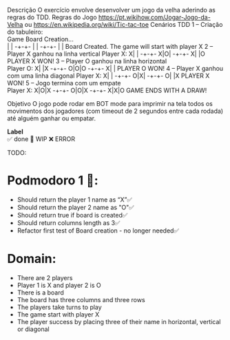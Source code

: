 Descrição 
O exercício envolve desenvolver um jogo da velha aderindo as regras do TDD. 
Regras do Jogo 
https://pt.wikihow.com/Jogar-Jogo-da-Velha ou https://en.wikipedia.org/wiki/Tic-tac-toe 
Cenários TDD 
1 – Criação do tabuleiro:  
Game Board Creation...  
 | | 
-+-+- 
 | | 
-+-+- 
 | | 
Board Created. 
The game will start with player X 
2 – Player X ganhou na linha vertical 
Player X: 
X| | 
-+-+- 
X|O| 
-+-+- 
X| |O 
PLAYER X WON! 
3 – Player O ganhou na linha horizontal  
Player O: 
X| |X 
-+-+- 
O|O|O 
-+-+- 
X| | 
PLAYER O WON! 
4 – Player X ganhou com uma linha diagonal 
Player X: 
X| | 
-+-+- 
O|X| 
-+-+- 
O| |X 
PLAYER X WON! 
5 – Jogo termina com um empate  
Player X: 
X|O|X 
-+-+- 
O|O|X 
-+-+- 
X|X|O
 GAME ENDS WITH A DRAW! 
 
Objetivo 
O jogo pode rodar em BOT mode para imprimir na tela todos os movimentos dos jogadores (com timeout 
de 2 segundos entre cada rodada) até alguém ganhar ou empatar.

**Label**  
✅ done 🚧 WIP ❌ ERROR

TODO:

# Podmodoro 1 🍅:
- Should return the player 1 name as “X”✅ 
- Should return the player 2 name as  "O"✅ 
- Should return true if board is created✅ 
- Should return columns length as 3✅ 
- Refactor first test of Board creation - no longer needed✅ 


# Domain:
- There are 2 players 
- Player 1 is X and player 2 is O
- There is a board
- The board has three columns and three rows
- The players take turns to play
- The game start with player X
- The player success by placing three of their name in horizontal, vertical or diagonal